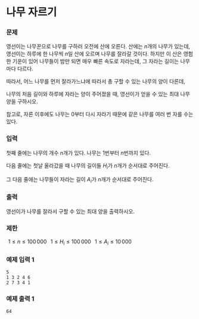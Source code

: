 # 나무 자르기

### 문제

영선이는 나무꾼으로 나무를 구하러 오전에 산에 오른다. 산에는 
$n$개의 나무가 있는데, 영선이는 하루에 한 나무씩 
$n$일 산에 오르며 나무를 잘라갈 것이다. 하지만 이 산은 영험한 기운이 있어 나무들이 밤만 되면 매우 빠른 속도로 자라는데, 그 자라는 길이는 나무마다 다르다.

따라서, 어느 나무를 먼저 잘라가느냐에 따라서 총 구할 수 있는 나무의 양이 다른데,

나무의 처음 길이와 하루에 자라는 양이 주어졌을 때, 영선이가 얻을 수 있는 최대 나무양을 구하시오.

참고로, 자른 이후에도 나무는 
$0$부터 다시 자라기 때문에 같은 나무를 여러 번 자를 수는 있다.

### 입력

첫째 줄에는 나무의 개수 
$n$개가 있다. 나무는 
$1$번부터 
$n$번까지 있다.

다음 줄에는 첫날 올라갔을 때 나무의 길이들 
$H_i$가 
$n$개가 순서대로 주어진다.

그 다음 줄에는 나무들이 자라는 길이 
$A_i$가 
$n$개가 순서대로 주어진다.

### 출력

영선이가 나무를 잘라서 구할 수 있는 최대 양을 출력하시오.

### 제한
 
$1≤n≤100\,000$ 
 
$1≤H_i≤100\,000$ 
 
$1≤A_i≤10\,000$ 

### 예제 입력 1 

~~~
5
1 3 2 4 6
2 7 3 4 1
~~~

### 예제 출력 1 

~~~
64
~~~